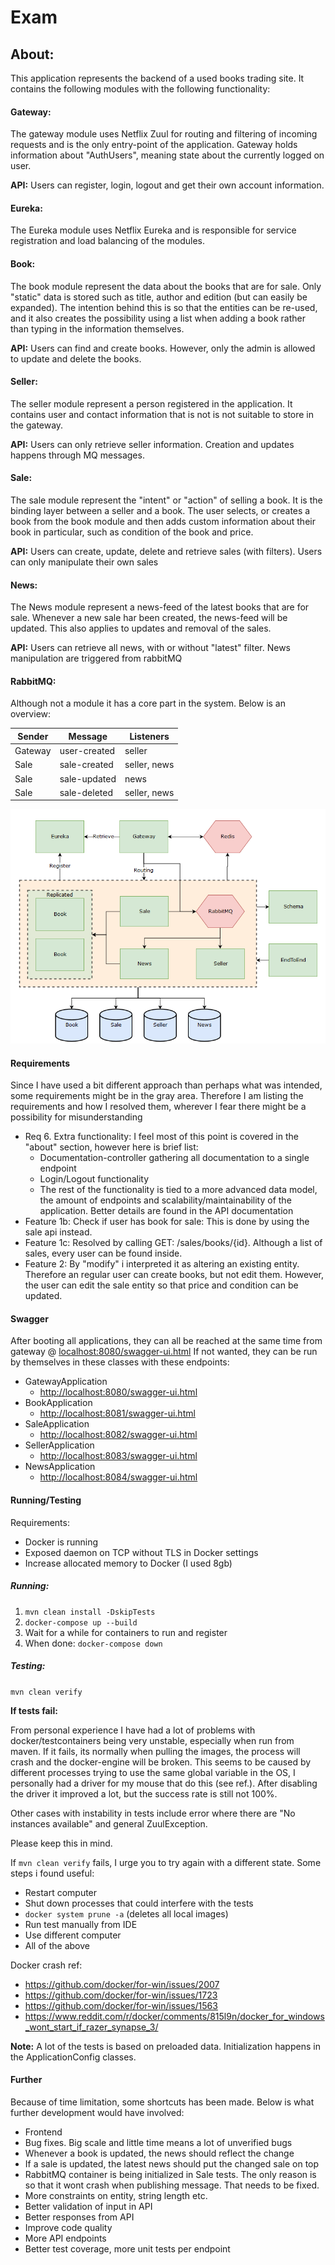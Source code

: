 # Exam

## About:
This application represents the backend of a used books trading site.
It contains the following modules with the following functionality:

#### Gateway:
The gateway module uses Netflix Zuul for routing and filtering of incoming requests and is the only entry-point of the 
application. Gateway holds information about "AuthUsers", meaning state about the currently logged on user.

**API:** Users can register, login, logout and get their own account information. 

#### Eureka:
The Eureka module uses Netflix Eureka and is responsible for service registration and load balancing of the modules. 

#### Book:
The book module represent the data about the books that are for sale. Only "static" data is stored such as title, 
author and edition (but can easily be expanded). The intention behind this is so that the entities can be re-used, and 
it also creates the possibility using a list when adding a book rather than typing in the information themselves.

**API:** Users can find and create books. However, only the admin is allowed to update and delete the books.

#### Seller:
The seller module represent a person registered in the application. It contains user and contact information that is 
not is not suitable to store in the gateway. 

**API:** Users can only retrieve seller information. Creation and updates happens through MQ messages.

#### Sale:
The sale module represent the "intent" or "action" of selling a book. It is the binding layer between a seller and a 
book. The user selects, or creates a book from the book module and then adds custom information about their book in 
particular, such as condition of the book and price.

**API:** Users can create, update, delete and retrieve sales (with filters). Users can only manipulate their own sales 

#### News:
The News module represent a news-feed of the latest books that are for sale. Whenever a new sale har been created, the 
news-feed will be updated. This also applies to updates and removal of the sales.

**API:** Users can retrieve all news, with or without "latest" filter. News manipulation are triggered from rabbitMQ

#### RabbitMQ:
Although not a module it has a core part in the system. Below is an overview:

Sender  | Message      | Listeners
------- | ------------ | ------------
Gateway | user-created | seller
Sale    | sale-created | seller, news
Sale    | sale-updated | news
Sale    | sale-deleted | seller, news


![Diagram](./Exam.png)  

#### Requirements
Since I have used a bit different approach than perhaps what was intended, some requirements might be in the gray area. 
Therefore I am listing the requirements and how I resolved them, wherever I fear there might be a possibility for 
misunderstanding

* Req 6. Extra functionality: I feel most of this point is covered in the "about" section, however here is brief list:
  * Documentation-controller gathering all documentation to a single endpoint
  * Login/Logout functionality
  * The rest of the functionality is tied to a more advanced data model, the amount of endpoints and 
  scalability/maintainability of the application. Better details are found in the API documentation 
* Feature 1b: Check if user has book for sale: This is done by using the sale api instead.
* Feature 1c: Resolved by calling GET: /sales/books/{id}. Although a list of sales, every user can be found inside.
* Feature 2: By "modify" i interpreted it as altering an existing entity. Therefore an regular user can create books,
 but not edit them. However, the user can edit the sale entity so that price and condition can be updated.

#### Swagger
After booting all applications, they can all be reached at the same time from gateway @ <localhost:8080/swagger-ui.html>
If not wanted, they can be run by themselves in these classes with these endpoints:
  * GatewayApplication 
    * <http://localhost:8080/swagger-ui.html>
  * BookApplication
    * <http://localhost:8081/swagger-ui.html>
  * SaleApplication
    * <http://localhost:8082/swagger-ui.html>
  * SellerApplication
    * <http://localhost:8083/swagger-ui.html>
  * NewsApplication
    * <http://localhost:8084/swagger-ui.html>

#### Running/Testing
Requirements: 
- Docker is running
- Exposed daemon on TCP without TLS in Docker settings
- Increase allocated memory to Docker (I used 8gb)

##### Running:
1. `mvn clean install -DskipTests`
2. `docker-compose up --build`
3. Wait for a while for containers to run and register
4. When done: `docker-compose down` 

##### Testing:
`mvn clean verify`

**If tests fail:**

From personal experience I have had a lot of problems with docker/testcontainers being very unstable, especially when 
run from maven. If it fails, its normally when pulling the images, the process will crash and the docker-engine will be 
broken. This seems to be caused by different processes trying to use the same global variable in the OS, I personally 
had a driver for my mouse that do this (see ref.). After disabling the driver it improved a lot, but 
the success rate is still not 100%.

Other cases with instability in tests include error where there are "No instances available" and general 
ZuulException.

Please keep this in mind.

If `mvn clean verify` fails, I urge you to try again with a different state.
Some steps i found useful:
* Restart computer
* Shut down processes that could interfere with the tests 
*  `docker system prune -a` (deletes all local images)
* Run test manually from IDE 
* Use different computer
* All of the above

Docker crash ref:
* https://github.com/docker/for-win/issues/2007
* https://github.com/docker/for-win/issues/1723
* https://github.com/docker/for-win/issues/1563
* https://www.reddit.com/r/docker/comments/815l9n/docker_for_windows_wont_start_if_razer_synapse_3/

**Note:**
A lot of the tests is based on preloaded data. Initialization happens in the ApplicationConfig classes.

#### Further
Because of time limitation, some shortcuts has been made. Below is what further development would have involved:
* Frontend
* Bug fixes. Big scale and little time means a lot of unverified bugs
* Whenever a book is updated, the news should reflect the change
* If a sale is updated, the latest news should put the changed sale on top
* RabbitMQ container is being initialized in Sale tests. The only reason is so that it wont crash when publishing 
message. That needs to be fixed.
* More constraints on entity, string length etc.
* Better validation of input in API
* Better responses from API
* Improve code quality
* More API endpoints
* Better test coverage, more unit tests per endpoint


